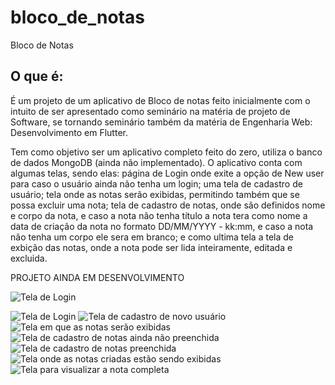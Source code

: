 # bloco_de_notas

Bloco de Notas

## O que é:

É um projeto de um aplicativo de Bloco de notas feito inicialmente com o intuito de ser apresentado como seminário na matéria de projeto de Software, se tornando seminário também da matéria de Engenharia Web: Desenvolvimento em Flutter.

Tem como objetivo ser um aplicativo completo feito do zero, utiliza o banco de dados MongoDB (ainda não implementado). O aplicativo conta com algumas telas, sendo elas: página de Login onde exite a opção de New user para caso o usuário ainda não tenha um login; uma tela de cadastro de usuário; tela onde as notas serão exibidas, permitindo também que se possa excluir uma nota; tela de cadastro de notas, onde são definidos nome e corpo da nota, e caso a nota não tenha título a nota tera como nome a data de criação da nota no formato DD/MM/YYYY - kk:mm, e caso a nota não tenha um corpo ele sera em branco; e como ultima tela a tela de exbição das notas, onde a nota pode ser lida inteiramente, editada e excluida.

PROJETO AINDA EM DESENVOLVIMENTO

<img src="https://drive.google.com/file/d/1lQhjqZMYOLv1RHtkqraggTR8BcXgG2yH/view?usp=drive_link" alt="Tela de Login">

![Tela de Login](https://drive.google.com/file/d/1lQhjqZMYOLv1RHtkqraggTR8BcXgG2yH/view?usp=drive_link)
![Tela de cadastro de novo usuário](https://drive.google.com/file/d/1lT5xP8eLUe41uY-0zz48NoHvrWHx9FTa/view?usp=drive_link)
![Tela em que as notas serão exibidas](https://drive.google.com/file/d/1lXConB6K2jDy3kGw_M49j1pks4OOYYxA/view?usp=drive_link)
![Tela de cadastro de notas ainda não preenchida](https://drive.google.com/file/d/1leONQWAvL8-tO5_6-4oGEZrHVKhjyOLg/view?usp=drive_link)
![Tela de cadastro de notas preenchida](https://drive.google.com/file/d/1lsGQPCtSRVsa56zrhYjoZAhISt3OPQCE/view?usp=drive_link)
![Tela onde as notas criadas estão sendo exibidas](https://drive.google.com/file/d/1lu1LcsOYvCRsT1d01WuTuUhRvO1vd6iD/view?usp=drive_link)
![Tela para visualizar a nota completa](https://drive.google.com/file/d/1lsoQFez-J7I22PlGyXjvC7x9R6BcNFN5/view?usp=drive_link)
